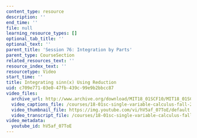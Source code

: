 ```yaml
---
content_type: resource
description: ''
end_time: ''
file: null
learning_resource_types: []
optional_tab_title: ''
optional_text: ''
parent_title: 'Session 76: Integration by Parts'
parent_type: CourseSection
related_resources_text: ''
resource_index_text: ''
resourcetype: Video
start_time: ''
title: Integrating sinn(x) Using Reduction
uid: c709e771-03e0-47fb-439c-99e9b2bbcc87
video_files:
  archive_url: http://www.archive.org/download/MIT18_01SCF10/MIT18_01SCF10Rec_57_300k.mp4
  video_captions_file: /courses/18-01sc-single-variable-calculus-fall-2010/e5216414b4515847b2d5d21713462925_hV5af_07ToE.vtt
  video_thumbnail_file: https://img.youtube.com/vi/hV5af_07ToE/default.jpg
  video_transcript_file: /courses/18-01sc-single-variable-calculus-fall-2010/bfc310a4d2673d3f811f5e305165d99a_hV5af_07ToE.pdf
video_metadata:
  youtube_id: hV5af_07ToE
---
```

